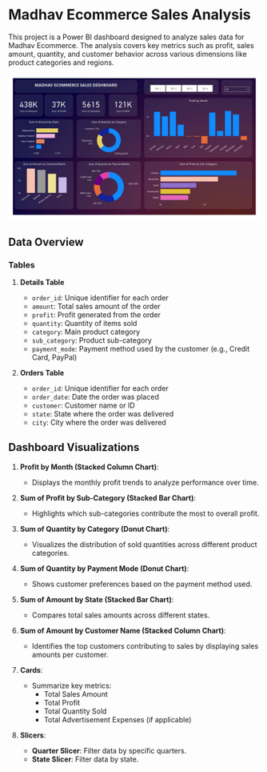 # Madhav Ecommerce Sales Analysis

This project is a Power BI dashboard designed to analyze sales data for Madhav Ecommerce. The analysis covers key metrics such as profit, sales amount, quantity, and customer behavior across various dimensions like product categories and regions.

![Dashboard Screenshot](./Madhav%20Ecommerce%20Sales.jpg)

## Data Overview

### Tables

1. **Details Table**
   - `order_id`: Unique identifier for each order
   - `amount`: Total sales amount of the order
   - `profit`: Profit generated from the order
   - `quantity`: Quantity of items sold
   - `category`: Main product category
   - `sub_category`: Product sub-category
   - `payment_mode`: Payment method used by the customer (e.g., Credit Card, PayPal)

2. **Orders Table**
   - `order_id`: Unique identifier for each order
   - `order_date`: Date the order was placed
   - `customer`: Customer name or ID
   - `state`: State where the order was delivered
   - `city`: City where the order was delivered

## Dashboard Visualizations

1. **Profit by Month (Stacked Column Chart)**:
   - Displays the monthly profit trends to analyze performance over time.

2. **Sum of Profit by Sub-Category (Stacked Bar Chart)**:
   - Highlights which sub-categories contribute the most to overall profit.

3. **Sum of Quantity by Category (Donut Chart)**:
   - Visualizes the distribution of sold quantities across different product categories.

4. **Sum of Quantity by Payment Mode (Donut Chart)**:
   - Shows customer preferences based on the payment method used.

5. **Sum of Amount by State (Stacked Bar Chart)**:
   - Compares total sales amounts across different states.

6. **Sum of Amount by Customer Name (Stacked Column Chart)**:
   - Identifies the top customers contributing to sales by displaying sales amounts per customer.

7. **Cards**:
   - Summarize key metrics:
     - Total Sales Amount
     - Total Profit
     - Total Quantity Sold
     - Total Advertisement Expenses (if applicable)

8. **Slicers**:
   - **Quarter Slicer**: Filter data by specific quarters.
   - **State Slicer**: Filter data by state.


